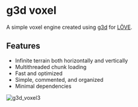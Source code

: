 # g3d voxel

A simple voxel engine created using [g3d](https://github.com/groverburger/g3d) for [LÖVE](https://love2d.org).

## Features

- Infinite terrain both horizontally and vertically
- Multithreaded chunk loading
- Fast and optimized
- Simple, commented, and organized
- Minimal dependencies

![g3d_voxel3](https://user-images.githubusercontent.com/19754251/146161518-7e94510f-5683-4a3c-aaa2-c39d4d23f0bd.png)
